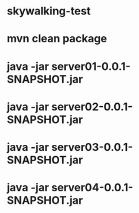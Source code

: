 # skywalking-test
# mvn clean package
# java -jar server01-0.0.1-SNAPSHOT.jar
# java -jar server02-0.0.1-SNAPSHOT.jar
# java -jar server03-0.0.1-SNAPSHOT.jar
# java -jar server04-0.0.1-SNAPSHOT.jar
